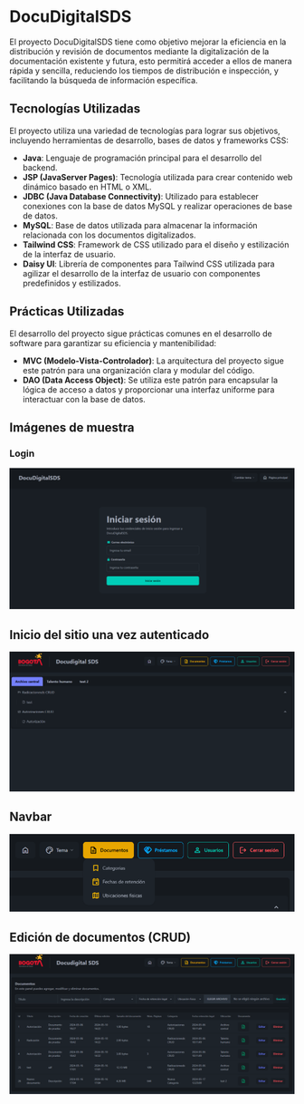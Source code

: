 # DocuDigitalSDS

El proyecto DocuDigitalSDS tiene como objetivo mejorar la eficiencia en la distribución y revisión de documentos mediante la digitalización de la documentación existente y futura, esto permitirá acceder a ellos de manera rápida y sencilla, reduciendo los tiempos de distribución e inspección, y facilitando la búsqueda de información específica.

## Tecnologías Utilizadas

El proyecto utiliza una variedad de tecnologías para lograr sus objetivos, incluyendo herramientas de desarrollo, bases de datos y frameworks CSS:

- **Java**: Lenguaje de programación principal para el desarrollo del backend.
- **JSP (JavaServer Pages)**: Tecnología utilizada para crear contenido web dinámico basado en HTML o XML.
- **JDBC (Java Database Connectivity)**: Utilizado para establecer conexiones con la base de datos MySQL y realizar operaciones de base de datos.
- **MySQL**: Base de datos utilizada para almacenar la información relacionada con los documentos digitalizados.
- **Tailwind CSS**: Framework de CSS utilizado para el diseño y estilización de la interfaz de usuario.
- **Daisy UI**: Librería de componentes para Tailwind CSS utilizada para agilizar el desarrollo de la interfaz de usuario con componentes predefinidos y estilizados.

## Prácticas Utilizadas

El desarrollo del proyecto sigue prácticas comunes en el desarrollo de software para garantizar su eficiencia y mantenibilidad:

- **MVC (Modelo-Vista-Controlador)**: La arquitectura del proyecto sigue este patrón para una organización clara y modular del código.
- **DAO (Data Access Object)**: Se utiliza este patrón para encapsular la lógica de acceso a datos y proporcionar una interfaz uniforme para interactuar con la base de datos.

## Imágenes de muestra

### Login
<img src="https://github.com/SanRM/DocuDigitalSDS/blob/main/src/main/webapp/view/images/login.png"></img>

## Inicio del sitio una vez autenticado
<img src="https://github.com/SanRM/DocuDigitalSDS/blob/main/src/main/webapp/view/images/main.png"></img> 

## Navbar 
<img src="https://github.com/SanRM/DocuDigitalSDS/blob/main/src/main/webapp/view/images/navbar.png"></img>

## Edición de documentos (CRUD)
<img src="https://github.com/SanRM/DocuDigitalSDS/blob/main/src/main/webapp/view/images/document_Crud.png"><img>
